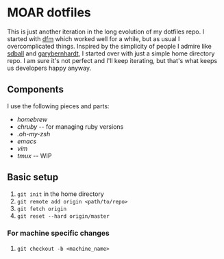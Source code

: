 # MOAR dotfiles #

This is just another iteration in the long evolution of my dotfiles repo.  I started with
[dfm](https://github.com/justone/dfm) which worked well for a while, but as usual I overcomplicated
things.  Inspired by the simplicity of people I admire like [sdball](https://github.com/sdball/dotfiles)
and [garybernhardt](https://github.com/garybernhardt/dotfiles), I started over with just a simple
home directory repo.  I am sure it's not perfect and I'll keep iterating, but that's what keeps us
developers happy anyway.

## Components ##

I use the following pieces and parts:

* *homebrew*
* *chruby* -- for managing ruby versions
* *.oh-my-zsh*
* *emacs*
* *vim*
* *tmux* -- WIP

## Basic setup ##

1. ```git init``` in the home directory
1. ```git remote add origin <path/to/repo>```
1. ```git fetch origin```
1. ```git reset --hard origin/master```

### For machine specific changes ###
1. ```git checkout -b <machine_name>```
